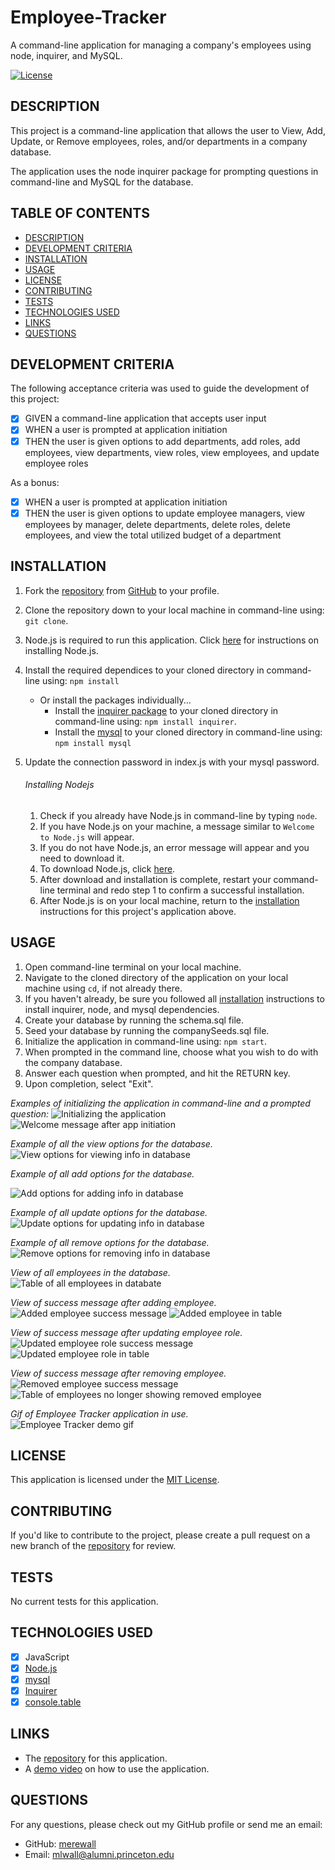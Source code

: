 # Employee-Tracker
A command-line application for managing a company's employees using node, inquirer, and MySQL.

[![License](https://img.shields.io/badge/License-MIT-yellow.svg)](https://opensource.org/licenses/MIT)
  
## DESCRIPTION

This project is a command-line application that allows the user to View, Add, Update, or Remove employees, roles, and/or departments in a company database.

The application uses the node inquirer package for prompting questions in command-line and MySQL for the database.

## TABLE OF CONTENTS

- [DESCRIPTION](#description)
- [DEVELOPMENT CRITERIA](#development-criteria)
- [INSTALLATION](#installation)
- [USAGE](#usage)
- [LICENSE](#license)
- [CONTRIBUTING](#contributing)
- [TESTS](#tests)
- [TECHNOLOGIES USED](#technologies-used)
- [LINKS](#links)
- [QUESTIONS](#questions)

## DEVELOPMENT CRITERIA

The following acceptance criteria was used to guide the development of this project:
 
- [x] GIVEN a command-line application that accepts user input
- [x] WHEN a user is prompted  at application initiation
- [x] THEN the user is given options to add departments, add roles, add employees, view departments, view roles, view employees, and update employee roles

As a bonus:
- [x] WHEN a user is prompted at application initiation
- [x] THEN the user is given options to update employee managers, view employees by manager, delete departments, delete roles, delete employees, and view the total utilized budget of a department

## INSTALLATION

1. Fork the [repository](https://github.com/merewall/Team-Profile-Generator) from [GitHub](https://github.com/) to your profile.
2. Clone the repository down to your local machine in command-line using: `git clone`.
3. Node.js is required to run this application. Click [here](#installing-nodejs) for instructions on installing Node.js.
4. Install the required dependices to your cloned directory in command-line using: `npm install`
    * Or install the packages individually...
        * Install the [inquirer package](https://www.npmjs.com/package/inquirer) to your cloned directory in command-line using: `npm install inquirer`.
        * Install the [mysql](https://www.npmjs.com/package/mysql) to your cloned directory in command-line using: `npm install mysql`
5. Update the connection password in index.js with your mysql password.
    
    ###### Installing Nodejs

    1. Check if you already have Node.js in command-line by typing `node`.
    2. If you have Node.js on  your machine, a message similar to `Welcome to Node.js` will appear.
    3. If you do not have Node.js, an error message will appear and you need to download it.
    4. To download Node.js, click [here](https://nodejs.org/en/download/).
    5. After download and installation is complete, restart your command-line terminal and redo step 1 to confirm a successful installation.
    6. After Node.js is on your local machine, return to the [installation](#installation) instructions for this project's application above.

## USAGE

1. Open command-line terminal on your local machine.
2. Navigate to the cloned directory of the application on your local machine using `cd`, if not already there.
3. If you haven't already, be sure you followed all [installation](#installation) instructions to install inquirer, node, and mysql dependencies.
4. Create your database by running the schema.sql file.
5. Seed your database by running the companySeeds.sql file.
6. Initialize the application in command-line using: `npm start`.
7. When prompted in the command line, choose what you wish to do with the company database.
8. Answer each question when prompted, and hit the RETURN key.
9. Upon completion, select "Exit".

_Examples of initializing the application in command-line and a prompted question:_
![Initializing the application](https://github.com/merewall/Employee-Tracker/blob/main/assets/app-initiation.PNG)
![Welcome message after app initiation](https://github.com/merewall/Employee-Tracker/blob/main/assets/welcome-message.PNG)

_Example of all the view options for the database._
![View options for viewing info in database](https://github.com/merewall/Employee-Tracker/blob/main/assets/view-options.PNG)

_Example of all add options for the database._

![Add options for adding info in database](https://github.com/merewall/Employee-Tracker/blob/main/assets/add-options.PNG)

_Example of all update options for the database._  
![Update options for updating info in database](https://github.com/merewall/Employee-Tracker/blob/main/assets/update-options.PNG)

_Example of all remove options for the database._  
![Remove options for removing info in database](https://github.com/merewall/Employee-Tracker/blob/main/assets/remove-options.PNG)

_View of all employees in the database._  
![Table of all employees in databate](https://github.com/merewall/Employee-Tracker/blob/main/assets/view-all.PNG)

_View of success message after adding employee._  
![Added employee success message](https://github.com/merewall/Employee-Tracker/blob/main/assets/add-emp-success.PNG)
![Added employee in table](https://github.com/merewall/Employee-Tracker/blob/main/assets/added-emp.PNG)

_View of success message after updating employee role._  
![Updated employee role success message](https://github.com/merewall/Employee-Tracker/blob/main/assets/update-emp-success.PNG)
![Updated employee role in table](https://github.com/merewall/Employee-Tracker/blob/main/assets/updatd-emp.PNG)

_View of success message after removing employee._
![Removed employee success message](https://github.com/merewall/Employee-Tracker/blob/main/assets/rem-emp-success.PNG)
![Table of employees no longer showing removed employee](https://github.com/merewall/Employee-Tracker/blob/main/assets/removed-emp.PNG)

_Gif of Employee Tracker application in use._  
![Employee Tracker demo gif](https://github.com/merewall/Employee-Tracker/blob/main/assets/employee-tracker-demo.gif)

## LICENSE

This application is licensed under the [MIT License](https://opensource.org/licenses/MIT).
## CONTRIBUTING

If you'd like to contribute to the project, please create a pull request on a new branch of the [repository](https://github.com/merewall/Employee-Tracker) for review.

## TESTS

No current tests for this application.
## TECHNOLOGIES USED

- [X] JavaScript
- [X] [Node.js](https://nodejs.org/en/)
- [X] [mysql](https://www.npmjs.com/package/mysql)
- [X] [Inquirer](https://www.npmjs.com/package/inquirer)
- [X] [console.table](https://www.npmjs.com/package/console.table)

## LINKS

* The [repository](https://github.com/merewall/Employee-Tracker) for this application.
* A [demo video](https://drive.google.com/file/d/1eX9-H3P0L2LQ3OutOLXCkH1uZTL5tang/view) on how to use the application.

## QUESTIONS

For any questions, please check out my GitHub profile or send me an email:
* GitHub: [merewall](https://github.com/merewall)
* Email: mlwall@alumni.princeton.edu
